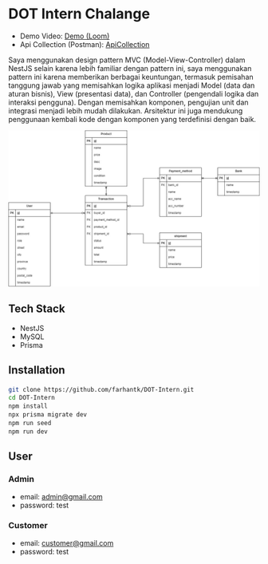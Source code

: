 # DOT Intern Chalange

- Demo Video: [Demo (Loom)]
- Api Collection (Postman): [ApiCollection]

Saya menggunakan design pattern MVC (Model-View-Controller) dalam NestJS selain karena lebih familiar dengan pattern ini, saya menggunakan pattern ini karena memberikan berbagai keuntungan, termasuk pemisahan tanggung jawab yang memisahkan logika aplikasi menjadi Model (data dan aturan bisnis), View (presentasi data), dan Controller (pengendali logika dan interaksi pengguna). Dengan memisahkan komponen, pengujian unit dan integrasi menjadi lebih mudah dilakukan. Arsitektur ini juga mendukung penggunaan kembali kode dengan komponen yang terdefinisi dengan baik.

![Relational diagram](doc/relational-diagram.jpg)
## Tech Stack
- NestJS
- MySQL
- Prisma

## Installation

```sh
git clone https://github.com/farhantk/DOT-Intern.git
cd DOT-Intern
npm install
npx prisma migrate dev
npm run seed
npm run dev 
```
## User
### Admin
- email: admin@gmail.com
- password: test
### Customer
- email: customer@gmail.com
- password: test



[ApiCollection]: <https://github.com/farhantk/DOT-Intern/blob/master/doc/DOT-Intern.postman_collection.json>
[Demo (Loom)]: <https://www.loom.com/share/a60a1321bc1a4c0880ec62de81745784?sid=58b26247-889a-4767-ac32-67aee85d630a>

